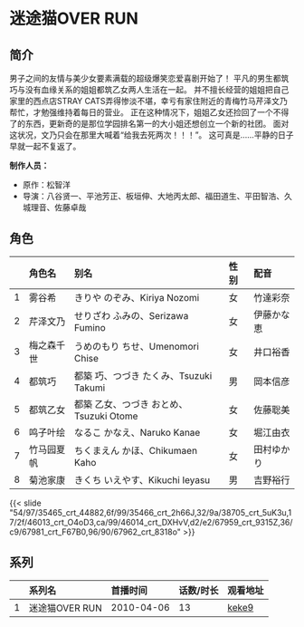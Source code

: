# 迷途猫OVER RUN


## 简介

男子之间的友情与美少女要素满载的超级爆笑恋爱喜剧开始了！
平凡的男生都筑巧与没有血缘关系的姐姐都筑乙女两人生活在一起。
并不擅长经营的姐姐把自己家里的西点店STRAY CATS弄得惨淡不堪，幸亏有家住附近的青梅竹马芹泽文乃帮忙，才勉强维持着每日的营业。
正在这种情况下，姐姐乙女还捡回了一个不得了的东西，更新奇的是那位学园排名第一的大小姐还想创立一个新的社团。
面对这状况，文乃只会在那里大喊着“给我去死两次！！！”。
这可真是……平静的日子早就一起不复返了。

**制作人员：**
- 原作：松智洋
- 导演：八谷贤一、平池芳正、板垣伸、大地丙太郎、福田道生、平田智浩、久城理音、佐藤卓哉

## 角色

|     |   角色名   |   别名  | 性别 |  配音  |
|:--- |:------  |:----      |:---  |:--   |
| 1 | 雾谷希 | きりや のぞみ、Kiriya Nozomi | 女 | 竹達彩奈 |
| 2 | 芹泽文乃 | せりざわ ふみの、Serizawa Fumino | 女 | 伊藤かな恵 |
| 3 | 梅之森千世 | うめのもり ちせ、Umenomori Chise | 女 | 井口裕香 |
| 4 | 都筑巧 | 都築 巧、つづき たくみ、Tsuzuki Takumi | 男 | 岡本信彦 |
| 5 | 都筑乙女 | 都築 乙女、つづき おとめ、Tsuzuki Otome | 女 | 佐藤聡美 |
| 6 | 鸣子叶绘 | なるこ かなえ、Naruko Kanae | 女 | 堀江由衣 |
| 7 | 竹马园夏帆 | ちくまえん かほ、Chikumaen Kaho | 女 | 田村ゆかり |
| 8 | 菊池家康 | きくち いえやす、Kikuchi Ieyasu | 男 | 吉野裕行 |

{{< slide "54/97/35465_crt_44882,6f/99/35466_crt_2h66J,32/9a/38705_crt_5uK3u,17/2f/46013_crt_O4oD3,ca/99/46014_crt_DXHvV,d2/e2/67959_crt_9315Z,36/c9/67981_crt_F67B0,96/90/67962_crt_8318o" >}}

## 系列

|     | 系列名         | 首播时间       | 话数/时长 | 观看地址                                                    |
| :-- | :---------- | :--------- | :---- | :------------------------------------------------------ |
| 1   | 迷途猫OVER RUN | 2010-04-06 | 13    | [keke9](https://www.keke9.app/play/29331-4-260008.html) |



